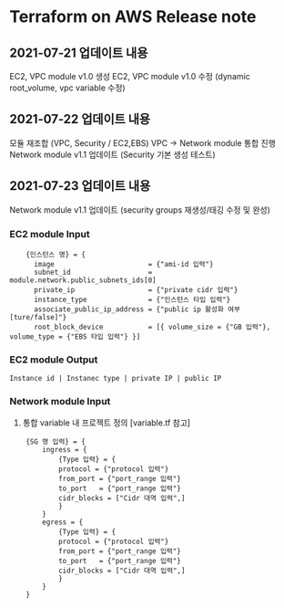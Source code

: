 # Terraform on AWS Release note
## 2021-07-21 업데이트 내용
EC2, VPC module v1.0 생성 
EC2, VPC module v1.0 수정 (dynamic root_volume, vpc variable 수정)

## 2021-07-22 업데이트 내용
모듈 재조합 (VPC, Security / EC2,EBS)
VPC -> Network module 통합 진행
Network module v1.1 업데이트 (Security 기본 생성 테스트)

## 2021-07-23 업데이트 내용 
Network module v1.1 업데이트 (security groups 재생성/태깅 수정 및 완성)

### EC2 module Input
```
    {인스턴스 명} = {
      image                       = {"ami-id 입력"}
      subnet_id                   = module.network.public_subnets_ids[0]
      private_ip                  = {"private cidr 입력"}
      instance_type               = {"인스턴스 타입 입력"}
      associate_public_ip_address = {"public ip 활성화 여부 [ture/false]"}
      root_block_device           = [{ volume_size = {"GB 입력"}, volume_type = {"EBS 타입 입력"} }]
```
### EC2 module Output
```
Instance id | Instanec type | private IP | public IP
```
### Network module Input
1. 통합 variable 내 프로젝트 정의 [variable.tf 참고]
```
    {SG 명 입력} = {
        ingress = {
            {Type 입력} = {
            protocol = {"protocol 입력"}
            from_port = {"port_range 입력"}
            to_port   = {"port_range 입력"}
            cidr_blocks = ["Cidr 대역 입력",]
            }
        }
        egress = {
            {Type 입력} = {
            protocol = {"protocol 입력"}
            from_port = {"port_range 입력"}
            to_port   = {"port_range 입력"}
            cidr_blocks = ["Cidr 대역 입력",]
            }
        }
    }
```